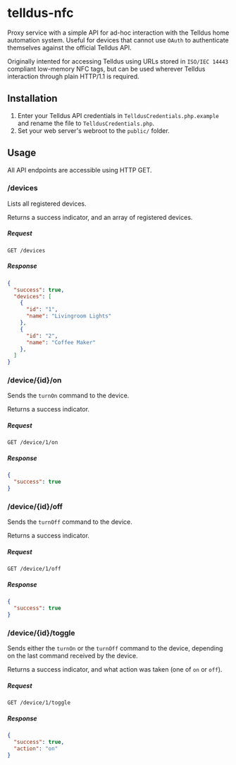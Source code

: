 # telldus-nfc

Proxy service with a simple API for ad-hoc interaction with the Telldus home automation system. Useful for devices that cannot use <code>OAuth</code> to authenticate themselves against the official Telldus API.

Originally intented for accessing Telldus using URLs stored in <code>ISO/IEC 14443</code> compliant low-memory NFC tags, but can be used wherever Telldus interaction through plain HTTP/1.1 is required.

## Installation
1. Enter your Telldus API credentials in <code>TelldusCredentials.php.example</code> and rename the file to <code>TelldusCredentials.php</code>.
2. Set your web server's webroot to the <code>public/</code> folder.

## Usage
All API endpoints are accessible using HTTP GET.

### /devices
Lists all registered devices.

Returns a success indicator, and an array of registered devices.

##### Request
```HTTP
GET /devices
```

##### Response
```JSON
{
  "success": true,
  "devices": [
    {
      "id": "1",
      "name": "Livingroom Lights"
    },
    {
      "id": "2",
      "name": "Coffee Maker"
    },
  ]
}
```

### /device/{id}/on
Sends the <code>turnOn</code> command to the device.

Returns a success indicator.

##### Request
```HTTP
GET /device/1/on
```

##### Response
```JSON
{
  "success": true
}
```

### /device/{id}/off
Sends the <code>turnOff</code> command to the device.

Returns a success indicator.

##### Request
```HTTP
GET /device/1/off
```

##### Response
```JSON
{
  "success": true
}
```

### /device/{id}/toggle
Sends either the <code>turnOn</code> or the <code>turnOff</code> command to the device, depending on the last command received by the device.

Returns a success indicator, and what action was taken (one of <code>on</code> or <code>off</code>).

##### Request
```HTTP
GET /device/1/toggle
```

##### Response
```JSON
{
  "success": true,
  "action": "on"
}
```
